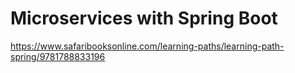 # Microservices with Spring Boot

https://www.safaribooksonline.com/learning-paths/learning-path-spring/9781788833196
